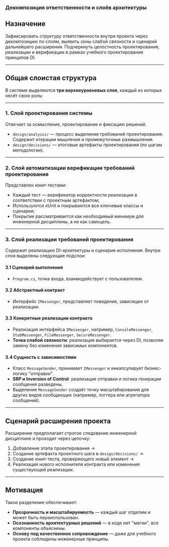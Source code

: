 ### **Декомпозиция ответственности и слоёв архитектуры**

## **Назначение**

Зафиксировать структуру ответственности внутри проекта через декомпозицию по слоям, выявить зоны слабой связности и сценарий дальнейшего расширения. Подчеркнуть целостность проектирования, реализации и верификации в рамках учебного проектирования принципов DI.

---

## **Общая слоистая структура**

В системе выделяются **три верхнеуровневых слоя**, каждый из которых несёт свою роль:

---

### **1. Слой проектирования системы**

Отвечает за осмысление, проектирование и фиксацию решений.

- `design/analysis/` — процесс выделения требований проектирования. Содержит итерации мышления и промежуточные размышления.
- `design/decisions/` — итоговые артефакты проектирования (по шагам методологии).

---

### **2. Слой автоматизации верификации требований проектирования**

Представлен юнит-тестами:

- Каждый тест — верификатор корректности реализации в соответствии с проектным артефактом;
- Используются xUnit и покрываются все ключевые классы и сценарии;
- Покрытие рассматривается как необходимый минимум для инженерной дисциплины, а не как самоцель.

---

### **3. Слой реализации требований проектирования**

Содержит реализацию DI-архитектуры и сценария исполнения. Внутри слоя выделены следующие подслои:

#### 3.1 Сценарий выполнения
- `Program.cs`, точка входа, взаимодействует с пользователем.

#### 3.2 Абстрактный контракт
- Интерфейс `IMessenger`, представляет поведение, зависящее от реализации.

#### 3.3 Конкретные реализации контракта
- Реализация интерфейса `IMessenger`, например, `ConsoleMessenger`, `StubMessenger`, `FileMessenger`, `SecureMessenger`.
- **Точка слабой связности**: реализация выбирается через DI, позволяя замену без изменения зависимых компонентов.

#### 3.4 Сущность с зависимостями
- Класс `MessageSender`, принимает `IMessenger` и инкапсулирует бизнес-логику "отправки".
- **SRP и Inversion of Control**: реализация отправки и логика генерации сообщения разведены.
- Выделение `MessageSender` создаёт точку масштабирования для других видов сообщающих (например, логгера или агрегатора сообщений).

---

## **Сценарий расширения проекта**

Расширение предполагает строгое следование инженерной дисциплине и проходит через цепочку:

1. Добавление этапа проектирования →  
2. Создание артефакта проектного шага в `design/decisions/` →  
3. Создание юнит-теста, проверяющего новый элемент →  
4. Реализация нового исполнителя контракта или изменения существующей реализации.

---

## **Мотивация**

Такое разделение обеспечивает:

- **Прозрачность и масштабируемость** — каждый шаг отделим и может быть переиспользован.
- **Осознанность архитектурных решений** — в коде нет "магии", все компоненты объяснены.
- **Основу под качественное сопровождение** — даже для учебного проекта соблюдены инженерные принципы.
